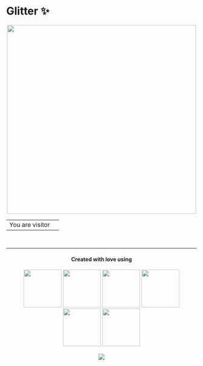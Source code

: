 # Glitter ✨
<p align="center">
<img src="https://user-images.githubusercontent.com/54982599/158023613-73cae52a-94dc-4509-adc5-992fe2cdf608.png" width="500">
</p>
<table>
  <tr>
    <td>You are visitor</td>
    <td><img src="https://profile-counter.glitch.me/GauravKakoti/count.svg" alt="" /></td>
  </tr>
</table>
<br>
<hr>
<center> <h4>Created with love using<h4> </center>
<p align="center">
  <img src="https://media3.giphy.com/media/ln7z2eWriiQAllfVcn/200w.webp" width="100">
  <img src="https://i.giphy.com/media/LMt9638dO8dftAjtco/200.webp" width="100">
  <img src="https://i.giphy.com/media/eNAsjO55tPbgaor7ma/200w.webp" width="100">
  <img src="https://i.giphy.com/media/VgGthkhUvGgOit7Y9i/200.webp" width="100">
  <img src="https://i.giphy.com/media/KzJkzjggfGN5Py6nkT/200.webp" width="100">
  <img src="https://i.giphy.com/media/IdyAQJVN2kVPNUrojM/200.webp" width="100"><br><br>
  <img src="https://camo.githubusercontent.com/936a08778c7e4885053d148c07bbd2339dfbdd80/68747470733a2f2f6665726f73732e6e65742f782f6e6f6465322e676966" />
</p>
<br>
<br>




